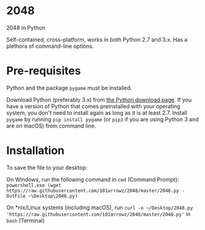 # 2048
2048 in Python

Self-contained, cross-platform, works in both Python 2.7 and 3.x. Has a plethora of command-line options.

# Pre-requisites
Python and the package `pygame` must be installed.

Download Python (preferably 3.x) from [the Python download page](https://www.python.org/downloads/). If you have a version of Python that comes preinstalled with your operating system, you don't need to install again as long as it is at least 2.7. Install `pygame` by running `pip install pygame` (or `pip3` if you are using Python 3 and are on macOS) from command line.

# Installation
To save the file to your desktop:

On Windows, run the following command in `cmd` (Command Prompt): `powershell.exe (wget https://raw.githubusercontent.com/101arrowz/2048/master/2048.py -OutFile ~\Desktop\2048.py)`

On \*nix/Linux systems (including macOS), run `curl -o ~/Desktop/2048.py 'https://raw.githubusercontent.com/101arrowz/2048/master/2048.py'` in `bash` (Terminal)
